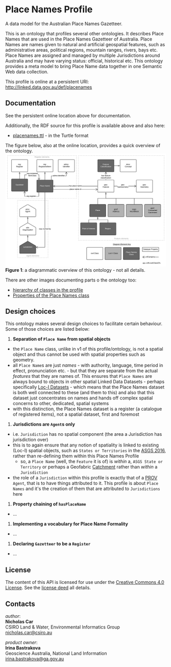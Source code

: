 # Place Names Profile
A data model for the Australian Place Names Gazetteer.

This is an ontology that profiles several other ontologies. It describes Place Names that are used in the Place Names Gazetteer of Australia. Place Names are names given to natural and artificial geospatial features, such as administrative areas, political regions, mountain ranges, rivers, bays etc. Place Names are assigned and managed by multiple Jurisdictions around Australia and may have varying status: official, historical etc. This ontology provides a meta model to bring Place Name data together in one Semantic Web data collection.

This profile is online at a persistent URI: <http://linked.data.gov.au/def/placenames>  


## Documentation
See the persistent online location above for documentation.

Additionally, the RDF source for this profile is available above and also here:
* [placenames.ttl](placenames.ttl) - in the Turtle format

The figure below, also at the online location, provides a quick overview of the ontology.
![](placenames.svg)  
**Figure 1**: a diagrammatic overview of this ontology - not all details.

There are other images documenting parts o the ontology too:
* [hierarchy of classes in the profile](hierarchy.png)
* [Properties of the Place Names class](placename-properties.svg)


## Design choices
This ontology makes several design choices to facilitate certain behaviour. Some of those choices are listed below:

1. **Separation of `Place Name` from spatial objects**
  * the `Place Name` class, unlike in v1 of this profile/ontology, is not a spatial object and thus cannot be used with spatial properties such as geometry.
  * all `Place Name`s are just *names* - with authority, language, time period in effect, pronunciation etc. - but that they are separate from the actual *features* that they are names of. This ensures that `Place Names` are always bound to objects in other spatial Linked Data Datasets - perhaps specifically [Loc-I Datasets](http://linked.data.gov.au/def/loci#Dataset) - which means that the Place Names dataset is both well connected to these (and them to this) and also that this dataset just concentrates on names and hands off complex spatial concerns to other, dedicated, spatial systems
  * with this distinction, the Place Names dataset is a register (a catalogue of registered items), not a spatial dataset, first and foremost
1. **Jurisdictions are `Agent`s only**
  * i.e. `Jurisdiction` has no spatial component (the area a Jurisdiction has jurisdiction over)
  * this is to again ensure that any notion of spatiality is linked to existing (Loc-I) spatial objects, such as `States or Territories` in the [ASGS 2016](https://asgsld.net/2016/stateorterritory/), rather than re-defining them within this Place Names Profile
    * so, a `Place Name` (well, the `Feature` it is of) is *within* a, `ASGS State or Territory` or perhaps a Geofabric [Catchment](geofabricld.net/catchment/) rather than *within* a `Jurisdiction`
  * the role of a `Jurisdiction` within this profile is exactly that of a [PROV](https://www.w3.org/TR/prov-o/) `Agent`, that is to have things attributed to it. This profile is about `Place Names` and it's the creation of them that are attributed to `Jurisdictions` here
1. **Property chaining of `hasPlaceName`**
  * ...
1. **Implementing a vocabulary for Place Name Formality**
  * ...
1. **Declaring `Gazetteer` to be a `Register`**
  * ...


## License
The content of this API is licensed for use under the [Creative Commons 4.0 License](https://creativecommons.org/licenses/by/4.0/). See the [license deed](LICENSE) all details.


## Contacts
*author*:  
**Nicholas Car**  
CSIRO Land & Water, Environmental Informatics Group  
<nicholas.car@csiro.au>  

*product owner*:  
**Irina Bastrakova**  
Geoscience Australia, National Land Information  
<irina.bastrakova@ga.gov.au>
